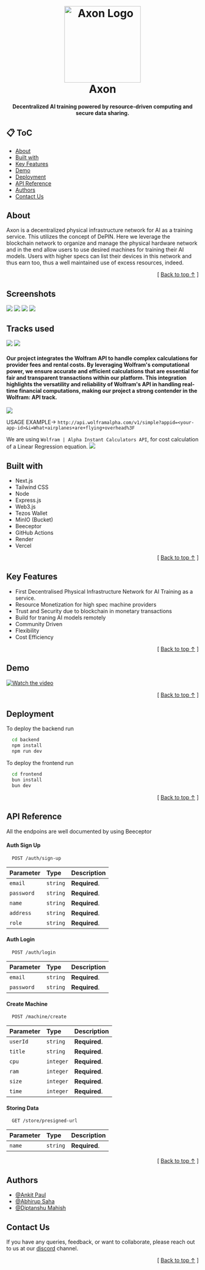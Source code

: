 <h1 align="center">
  <br>
  <a href="https://github.com/Ankit-AP-Paul/axon">
    <img src="https://github.com/user-attachments/assets/71e720b5-4fcb-41a8-81c3-b15383728011" alt="Axon Logo" width="200" />
  </a>

  <br>
  Axon
  <br>
</h1>


<h4 align="center">Decentralized AI training powered by resource-driven computing and secure data sharing.</h4>

## 📋 ToC
- [About](#about)
- [Built with](#built-with)
- [Key Features](#key-features)
- [Demo](#demo)
- [Deployment](#deployment)
- [API Reference](#api-reference)
- [Authors](#authors)
- [Contact Us](#contact-us)


## About
Axon is a decentralized physical infrastructure network for AI as a training service. This utilizes the concept of DePIN. Here we leverage the blockchain network to organize and manage the physical hardware network and in the end allow users to use desired machines for training their AI models. Users with higher specs can list their devices in this network and thus earn too, thus a well maintained use of excess resources, indeed.

<div align="right">[ <a href="#-toc">Back to top ↑</a> ]</div>

## Screenshots

<img src="https://github.com/user-attachments/assets/b2105ec6-ac5d-462e-8bbe-281549b8c42e" />
<img src="https://github.com/user-attachments/assets/f65e0382-1393-491a-b8dd-7fe6f3551457" />
<img src="https://github.com/user-attachments/assets/de90c200-c03e-4876-b62b-9285b931c14b" />
<img src="https://github.com/user-attachments/assets/8a4c10b8-705b-4c8e-87fb-58b2497b7ae3" />

## Tracks used
<img src="https://img.playbook.com/ITZqpuM98HrUFScs6dHxkJL97plM2KBnt2GT0_N1p8Y/Z3M6Ly9wbGF5Ym9v/ay1hc3NldHMtcHVi/bGljL2VlNDA5NDdh/LTBmY2ItNDJkZC1i/ZDA0LTJhNTQxMjE5/NDFlYw" />
<img src="https://img.playbook.com/V9ikme4o3mu9jZeSD6P1ZeLPzLtgxc7-fXNVe26qERQ/Z3M6Ly9wbGF5Ym9v/ay1hc3NldHMtcHVi/bGljLzdmODgzMTNm/LTg3NTYtNGM1Ni05/NDlmLWNiOGQ4M2Nj/MDA5Zg"/>

<h4>
  Our project integrates the Wolfram API to handle complex calculations for provider fees and rental costs. By leveraging Wolfram's computational power, we ensure accurate and efficient calculations that      are essential for fair and transparent transactions within our platform. This integration highlights the versatility and reliability of Wolfram's API in handling real-time financial computations, making 
  our project a strong contender in the Wolfram: API track.
</h4>

<img src="https://github.com/user-attachments/assets/d1110dea-392b-4cf9-87a4-1f535a9b4dae" />

USAGE EXAMPLE-> ```http://api.wolframalpha.com/v1/simple?appid=<your-app-id>&i=What+airplanes+are+flying+overhead%3F```

We are using `Wolfram | Alpha Instant Calculators API`, for cost calculation of a Linear Regression equation.
<img src="https://github.com/user-attachments/assets/069e31bf-5415-4c2e-b847-1beace0a8a5a" />


## Built with
- Next.js
- Tailwind CSS
- Node
- Express.js
- Web3.js
- Tezos Wallet
- MinIO (Bucket)
- Beeceptor
- GitHub Actions
- Render
- Vercel

<div align="right">[ <a href="#-toc">Back to top ↑</a> ]</div>

## Key Features
-   First Decentralised Physical Infrastructure Network for AI Training as a service.
-   Resource Monetization for high spec machine providers
-   Trust and Security due to blockchain in monetary transactions
-   Build for traning AI models remotely
-   Community Driven
-   Flexibility
-   Cost Efficiency

<div align="right">[ <a href="#-toc">Back to top ↑</a> ]</div>

## Demo

[![Watch the video]()]()

<div align="right">[ <a href="#-toc">Back to top ↑</a> ]</div>

## Deployment

To deploy the backend run

```bash
  cd backend
  npm install
  npm run dev
```

To deploy the frontend run

```bash
  cd frontend
  bun install
  bun dev
```

<div align="right">[ <a href="#-toc">Back to top ↑</a> ]</div>

## API Reference
All the endpoins are well documented by using Beeceptor

#### Auth Sign Up

```
  POST /auth/sign-up
```

| Parameter  | Type     | Description   |
| :--------- | :------- | :------------ |
| `email`    | `string` | **Required**. |
| `password` | `string` | **Required**. |
| `name`     | `string` | **Required**. |
| `address`  | `string` | **Required**. |
| `role`     | `string` | **Required**. |

#### Auth Login

```
  POST /auth/login
```

| Parameter  | Type     | Description   |
| :--------- | :------- | :------------ |
| `email`    | `string` | **Required**. |
| `password` | `string` | **Required**. |

#### Create Machine

```
  POST /machine/create
```

| Parameter | Type      | Description   |
| :-------- | :-------- | :------------ |
| `userId`  | `string`  | **Required**. |
| `title`   | `string`  | **Required**. |
| `cpu`     | `integer` | **Required**. |
| `ram`     | `integer` | **Required**. |
| `size`    | `integer` | **Required**. |
| `time`    | `integer` | **Required**. |

#### Storing Data

```
  GET /store/presigned-url
```

| Parameter | Type     | Description   |
| :-------- | :------- | :------------ |
| `name`    | `string` | **Required**. |

<div align="right">[ <a href="#-toc">Back to top ↑</a> ]</div>

## Authors

-   [@Ankit Paul](https://github.com/Ankit-AP-Paul)
-   [@Abhirup Saha](https://github.com/Abhirup-02)
-   [@Diptanshu Mahish](https://github.com/diptanshumahish)


## Contact Us

If you have any queries, feedback, or want to collaborate, please reach out to us at our [discord](https://discord.gg/aqdx4JBC) channel.

<div align="right">[ <a href="#-toc">Back to top ↑</a> ]</div>

